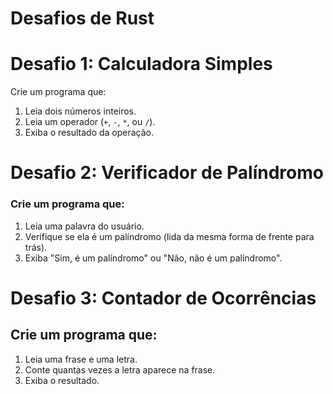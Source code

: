 # Desafios de Rust

# Desafio 1: Calculadora Simples

Crie um programa que:

1. Leia dois números inteiros.
2. Leia um operador (`+`, `-`, `*`, ou `/`).
3. Exiba o resultado da operação.

# Desafio 2: Verificador de Palíndromo
### Crie um programa que:

1. Leia uma palavra do usuário.
2. Verifique se ela é um palíndromo (lida da mesma forma de frente para trás).
3. Exiba "Sim, é um palíndromo" ou "Não, não é um palíndromo".

# Desafio 3: Contador de Ocorrências
## Crie um programa que:

1. Leia uma frase e uma letra.
2. Conte quantas vezes a letra aparece na frase.
3. Exiba o resultado.
